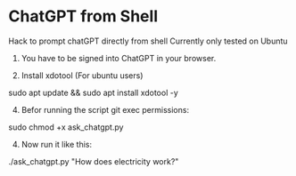 # ChatGPT from Shell
Hack to prompt chatGPT directly from shell
Currently only tested on Ubuntu

1. You have to be signed into ChatGPT in your browser.

2. Install xdotool (For ubuntu users)

sudo apt update && sudo apt install xdotool -y

4. Befor running the script git exec permissions:

sudo chmod +x ask_chatgpt.py

4. Now run it like this:

./ask_chatgpt.py "How does electricity work?"
